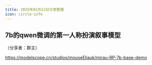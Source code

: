 ```yaml
---
title: 2025年01月12日分享整理
icon: circle-info
---
```


## 7b的qwen微调的第一人称扮演叙事模型

（分享者：群主）

https://modelscope.cn/studios/mouseEliauk/mirau-RP-7b-base-demo

